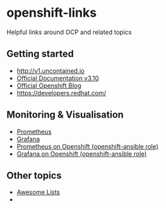 # openshift-links
Helpful links around OCP and related topics

## Getting started

- http://v1.uncontained.io
- [Official Documentation v3.10](https://docs.openshift.com/container-platform/3.10/welcome/index.html)
- [Official Openshift Blog](https://blog.openshift.com/)
- https://developers.redhat.com/

## Monitoring & Visualisation

- [Prometheus](http://prometheus.io/)
- [Grafana](http://grafana.com/)
- [Prometheus on Openshift (openshift-ansible role)](https://github.com/openshift/openshift-ansible/tree/master/roles/openshift_prometheus)
- [Grafana on Openshift (openshift-ansible role)](https://github.com/openshift/openshift-ansible/tree/master/roles/openshift_grafana)

## Other topics

- [Awesome Lists](https://github.com/sindresorhus/awesome)
- 
